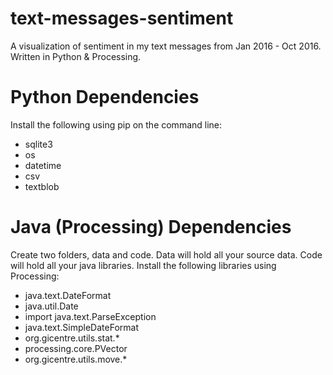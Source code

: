 # text-messages-sentiment
A visualization of sentiment in my text messages from Jan 2016 - Oct 2016. Written in Python &amp; Processing.

# Python Dependencies

Install the following using pip on the command line:
* sqlite3
* os
* datetime
* csv
* textblob

# Java (Processing) Dependencies

Create two folders, data and code. Data will hold all your source data. Code will hold all your java libraries. Install the following libraries using Processing:
* java.text.DateFormat
* java.util.Date
* import java.text.ParseException
* java.text.SimpleDateFormat
* org.gicentre.utils.stat.*
* processing.core.PVector
* org.gicentre.utils.move.*
